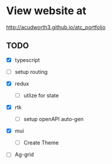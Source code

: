 # View website at

http://acudworth3.github.io/atc_portfolio


## TODO 
- [x] typescript
- [ ] setup routing
- [x] redux
    - [ ] utlize for state
- [x] rtk
    - [ ] setup openAPI auto-gen
- [x] mui
    - [ ] Create Theme
- [ ] Ag-grid

